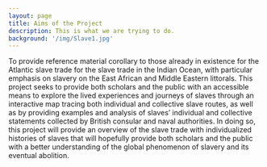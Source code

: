 ```yaml
---
layout: page
title: Aims of the Project
description: This is what we are trying to do.
background: '/img/Slave1.jpg'
---
```


To provide reference material corollary to those already in existence for the Atlantic slave trade for the slave trade in the Indian Ocean, with particular emphasis on slavery on the East African and Middle Eastern littorals. This project seeks to provide both scholars and the public with an accessible means to explore the lived experiences and journeys of slaves through an interactive map tracing both individual and collective slave routes, as well as by providing examples and analysis of slaves’ individual and collective statements collected by British consular and naval authorities. In doing so, this project will provide an overview of the slave trade with individualized histories of slaves that will hopefully provide both scholars and the public with a better understanding of the global phenomenon of slavery and its eventual abolition. 
